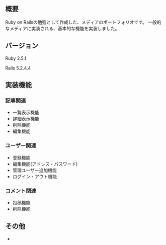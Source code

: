 ## 概要
Ruby on Railsの勉強として作成した、メディアのポートフォリオです。
一般的なメディアに実装される、基本的な機能を実装しました。

## バージョン
Ruby 2.5.1

Rails 5.2.4.4

## 実装機能

### 記事関連
- 一覧表示機能
- 詳細表示機能
- 削除機能
- 編集機能


### ユーザー関連
- 登録機能
- 編集機能(アドレス・パスワード)
- 管理ユーザー追加機能
- ログイン・アウト機能

### コメント関連
- 投稿機能
- 削除機能


## その他
- 